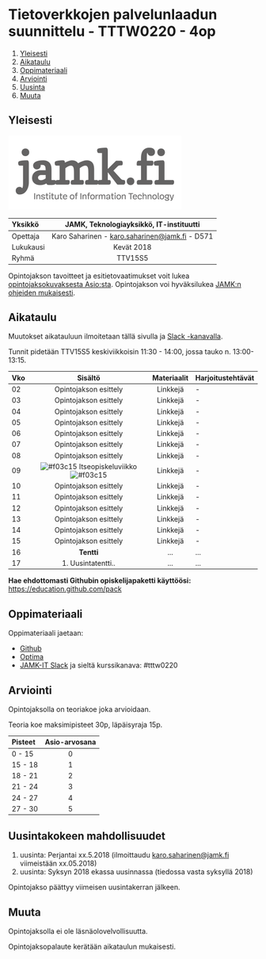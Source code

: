# Tietoverkkojen palvelunlaadun suunnittelu - TTTW0220 - 4op

1. [Yleisesti](#yleisesti)
3. [Aikataulu](#aikataulu)
2. [Oppimateriaali](#oppimateriaali)
2. [Arviointi](#arviointi)
4. [Uusinta](#uusintakokeen-mahdollisuudet)
4. [Muuta](#muuta)

## Yleisesti

![JAMK IT-instituutti](src/jamk_it-instituutti_logo_engl_web_350x150.png "JAMK IT-instituutti")

| Yksikkö | JAMK, Teknologiayksikkö, IT-instituutti |
|:--------|:----------:|
| Opettaja | Karo Saharinen - karo.saharinen@jamk.fi - D571 |
| Lukukausi | Kevät 2018 |
| Ryhmä | TTV15S5 |

Opintojakson tavoitteet ja esitietovaatimukset voit lukea [opintojaksokuvaksesta Asio:sta](https://asio.jamk.fi/pls/asio/asio_ectskuv1.kurssin_ks?ktun=TTTW0220&knro=&noclose=%20&lan=f). Opintojakson voi hyväksilukea [JAMK:n ohjeiden mukaisesti](https://opinto-oppaat.jamk.fi/fi/opinto-opas-amk/Opiskelu/Opintojen-suunnittelu/Opintojen-hyvaksilukeminen/).

## Aikataulu

Muutokset aikatauluun ilmoitetaan tällä sivulla ja [Slack -kanavalla](https://jamk-it.slack.com).

Tunnit pidetään TTV15S5 keskiviikkoisin 11:30 - 14:00, jossa tauko n. 13:00-13:15.

| Vko | Sisältö | Materiaalit | Harjoitustehtävät |
|:--------|:----------:|:-----:|---------|
| 02 | Opintojakson esittely | Linkkejä | - |
| 03 | Opintojakson esittely | Linkkejä | - |
| 04 | Opintojakson esittely | Linkkejä | - |
| 05 | Opintojakson esittely | Linkkejä | - |
| 06 | Opintojakson esittely | Linkkejä | - |
| 07 | Opintojakson esittely | Linkkejä | - |
| 08 | Opintojakson esittely | Linkkejä | - |
| 09 | ![#f03c15](https://placehold.it/15/f03c15/000000?text=+) Itseopiskeluviikko ![#f03c15](https://placehold.it/15/f03c15/000000?text=+) | Linkkejä | - |
| 10 | Opintojakson esittely | Linkkejä | - |
| 11 | Opintojakson esittely | Linkkejä | - |
| 12 | Opintojakson esittely | Linkkejä | - |
| 13 | Opintojakson esittely | Linkkejä | - |
| 14 | Opintojakson esittely | Linkkejä | - |
| 15 | Opintojakson esittely | Linkkejä | - |
| 16 | **Tentti** | ... | ... |
| 17 | 1. Uusintatentti.. | ... | ... |

**Hae ehdottomasti Githubin opiskelijapaketti käyttöösi:** https://education.github.com/pack

## Oppimateriaali

Oppimateriaali jaetaan:
- [Github](https://github.com/sahkaman/repositorio)
- [Optima](https://optima.jamk.fi/)
- [JAMK-IT Slack](https://jamk-it.slack.com) ja sieltä kurssikanava: #tttw0220

## Arviointi

Opintojaksolla on teoriakoe joka arvioidaan. 

Teoria koe maksimipisteet 30p, läpäisyraja 15p.

| Pisteet | Asio-arvosana |
|:--------|:----------:|
| 0 - 15 | 0 |
| 15 - 18 | 1 |
| 18 - 21 | 2 |
| 21 - 24 | 3 |
| 24 - 27 | 4 |
| 27 - 30 | 5 |

## Uusintakokeen mahdollisuudet

1. uusinta: Perjantai xx.5.2018 (ilmoittaudu karo.saharinen@jamk.fi viimeistään xx.05.2018)
2. uusinta: Syksyn 2018 ekassa uusinnassa (tiedossa vasta syksyllä 2018)

Opintojakso päättyy viimeisen uusintakerran jälkeen.

## Muuta

Opintojaksolla ei ole läsnäolovelvollisuutta.

Opintojaksopalaute kerätään aikataulun mukaisesti.



